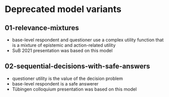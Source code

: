 # Deprecated model variants

## 01-relevance-mixtures
- base-level respondent and questioner use a complex utility function that is a mixture of epistemic and action-related utility
- SuB 2021 presentation was based on this model

## 02-sequential-decisions-with-safe-answers
- questioner utility is the value of the decision problem
- base-level respondent is a safe answerer
- Tübingen colloquium presentation was based on this model
